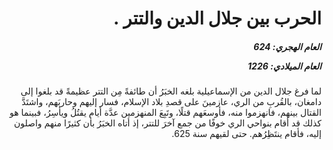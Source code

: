 <h1 dir="rtl">الحرب بين جلال الدين والتتر .</h1>

<h5 dir="rtl">العام الهجري:  624

العام الميلادي: 1226

</h5>

<p dir="rtl">لما فرغ جلال الدين من الإسماعيلية بلغه الخبَرُ أن طائفةً مِن التتر عظيمةً قد بلغوا إلى دامغان، بالقُربِ من الري، عازمينَ على قصدِ بلاد الإسلام، فسار إليهم وحاربَهم، واشتَدَّ القتال بينهم، فانهزموا منه، فأوسعَهم قتلًا، وتَبِعَ المنهزمين عدَّة أيام يقتُلُ ويأسِرُ، فبينما هو كذلك قد أقام بنواحي الري خوفًا من جمع آخرَ للتتر، إذ أتاه الخبَرُ بأن كثيرًا منهم واصلون إليه، فأقام ينتَظِرُهم. حتى لقيهم سنة 625.</p></br>
